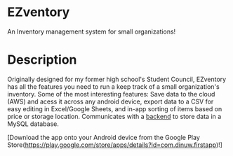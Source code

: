 # EZventory
An Inventory management system for small organizations!

# Description
Originally designed for my former high school's Student Council, EZventory has all the features you need to run a keep track of a small organization's inventory. Some of the most interesting features: Save data to the cloud (AWS) and acess it across any android device, export data to a CSV for easy editing in Excel/Google Sheets, and in-app sorting of items based on price or storage location. Communicates with a [backend](https://github.com/DinuWije/InventoryAppBackend) to store data in a MySQL database. 

[Download the app onto your Android device from the Google Play Store(https://play.google.com/store/apps/details?id=com.dinuw.firstapp)!]

